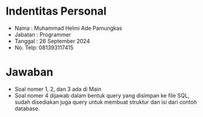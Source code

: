 # Indentitas Personal
- Nama    : Muhammad Helmi Ade Pamungkas
- Jabatan : Programmer
- Tanggal : 26 September 2024
- No. Telp: 081393117415

# Jawaban
- Soal nomer 1, 2, dan 3 ada di Main
- Soal nomer 4 dijawab dalam bentuk query yang disimpan ke file SQL, sudah disediakan juga query untuk membuat struktur dan isi dari contoh database.
